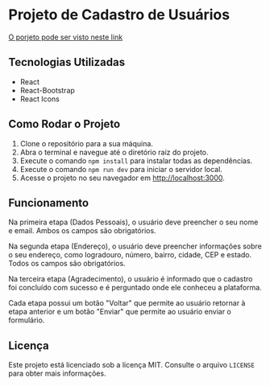 




<body>
  <h1>Projeto de Cadastro de Usuários</h1>
<a href= "https://nova-pasta-orcin.vercel.app/" > O porjeto pode ser visto neste link</a>
  
  <h2>Tecnologias Utilizadas</h2>
  <ul>
    <li>React</li>
    <li>React-Bootstrap</li>
    <li>React Icons</li>
  </ul>
  <h2>Como Rodar o Projeto</h2>
  <ol>
    <li>Clone o repositório para a sua máquina.</li>
    <li>Abra o terminal e navegue até o diretório raiz do projeto.</li>
    <li>Execute o comando <code>npm install</code> para instalar todas as dependências.</li>
    <li>Execute o comando <code>npm run dev</code> para iniciar o servidor local.</li>
    <li>Acesse o projeto no seu navegador em <a href="http://localhost:3000">http://localhost:3000</a>.</li>
  </ol>
  <h2>Funcionamento</h2>
  <p>Na primeira etapa (Dados Pessoais), o usuário deve preencher o seu nome e email. Ambos os campos são obrigatórios.</p>
  <p>Na segunda etapa (Endereço), o usuário deve preencher informações sobre o seu endereço, como logradouro, número, bairro, cidade, CEP e estado. Todos os campos são obrigatórios.</p>
  <p>Na terceira etapa (Agradecimento), o usuário é informado que o cadastro foi concluído com sucesso e é perguntado onde ele conheceu a plataforma.</p>
  <p>Cada etapa possui um botão "Voltar" que permite ao usuário retornar à etapa anterior e um botão "Enviar" que permite ao usuário enviar o formulário.</p>
  <h2>Licença</h2>
  <p>Este projeto está licenciado sob a licença MIT. Consulte o arquivo <code>LICENSE</code> para obter mais informações.</p>
</body>
</html>
